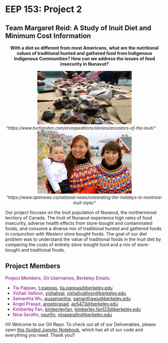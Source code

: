 # EEP 153: Project 2
## Team Margaret Reid: A Study of Inuit Diet and Minimum Cost Information

<p align="center">
  <strong>With a diet so different from most Americans, what are the nutritional values of traditional hunted and gathered food from Indigenous Indigenous Communities? How can we address the issues of food insecurity in Nunavut? </strong>
</p>

<p align="center">
  <img src="inuit_food.jpeg" alt="Alt text for first image" width="300"/><br>
  <em style="font-size: small;">"https://www.hurtigruten.com/en/expeditions/stories/ancestors-of-the-inuit/"</em>
  &nbsp;&nbsp;&nbsp;&nbsp;&nbsp; <!-- Spacing between images and captions -->
  <img src="inuit_people.jpeg" alt="Alt text for second image" width="300"/><br>
  <em style="font-size: small;">"https://www.aptnnews.ca/national-news/celebrating-the-holidays-in-montreal-inuit-style/"</em>
</p>

Our project focuses on the Inuit population of Nunavut, the northernmost territory of Canada. The Inuit of Nunavut experience high rates of food insecurity, adverse health effects from store-bought and contaminated foods, and consume a diverse mix of traditional hunted and gathered foods in conjunction with Western store bought foods. The goal of our diet problem was to understand the value of traditional foods in the Inuit diet by comparing the costs of entirely store-bought food and a mix of store-bought and traditional foods.

## Project Members
<span style="color:purple">Project Members, Git Usernames, Berkeley Emails:</span>
- <span style="color:purple">Tia Pappas</span>, [t-pappas](https://github.com/t-pappas), tia.pappas@berkeley.edu
- <span style="color:purple">Vishali Vallioor</span>, [vishalival](https://github.com/vishalival), vishalivallioor@berkeley.edu
- <span style="color:purple">Samantha Wu</span>, [wusamantha](https://github.com/wusamantha), samanthawu@berkeley.edu
- <span style="color:purple">Angel Prasad</span>, [angelprasad](https://github.com/angelprasad), ap5473@berkeley.edu
- <span style="color:purple">Kimberley Fan</span>, [kimberleyfan](https://github.com/kimberleyfan), kimberley.fan123@berkeley.edu
- <span style="color:purple">Nina Serafin</span>, [nsurfin](https://github.com/nsurfin), ninaserafin@berkeley.edu

Hi! Welcome to our Git Repo. To check out all of our Deliverables, please open [this Guided Jupyter Notebook](https://datahub.berkeley.edu/hub/user-redirect/git-pull?repo=https://github.com/vishalival/eep153-margaret-reid&urlpath=tree/eep153-margaret-reid/deliverables_code_final.ipynb
), which has all of our code and everything you need. Thank you!!
